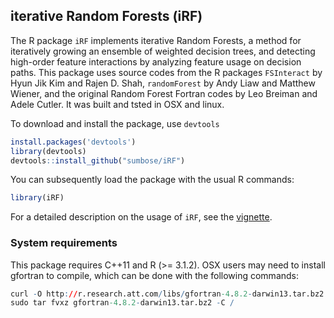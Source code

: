 ## iterative Random Forests (iRF)

The R package `iRF` implements iterative Random Forests, a method for
iteratively growing an ensemble of weighted decision trees, and detecting
high-order feature interactions by analyzing feature usage on decision paths.
This package uses source codes from the R packages `FSInteract` by Hyun Jik Kim
and Rajen D. Shah, `randomForest` by Andy Liaw and Matthew Wiener, and the
original Random Forest Fortran codes by Leo Breiman and Adele Cutler. It was
built and tsted in OSX and linux.

To download and install the package, use `devtools`

```r
install.packages('devtools')
library(devtools)
devtools::install_github("sumbose/iRF")
```

You can subsequently load the package with the usual R commands:

```r
library(iRF)
```
For a detailed description on the usage of `iRF`, see the
[vignette](https://cdn.rawgit.com/sumbose/iRF/master/vignettes/vignette2.html). 

### System requirements
This package requires C++11 and  R (>= 3.1.2). OSX users may need to install gfortran 
to compile, which can be done with the following commands:

```r
curl -O http://r.research.att.com/libs/gfortran-4.8.2-darwin13.tar.bz2
sudo tar fvxz gfortran-4.8.2-darwin13.tar.bz2 -C /
```
